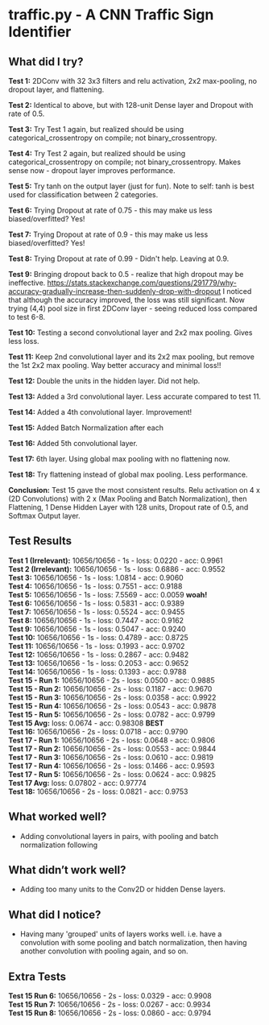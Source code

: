 # traffic.py - A CNN Traffic Sign Identifier

## What did I try?
**Test 1:**
2DConv with 32 3x3 filters and relu activation, 2x2 max-pooling, no dropout layer, and flattening.

**Test 2:**
Identical to above, but with 128-unit Dense layer and Dropout with rate of 0.5.

**Test 3:**
Try Test 1 again, but realized should be using categorical_crossentropy on compile; not binary_crossentropy.

**Test 4:**
Try Test 2 again, but realized should be using categorical_crossentropy on compile; not binary_crossentropy. Makes sense now - dropout layer improves performance.

**Test 5:** 
Try tanh on the output layer (just for fun). Note to self: tanh is best used for classification between 2 categories.

**Test 6:**
Trying Dropout at rate of 0.75 - this may make us less biased/overfitted? Yes!

**Test 7:**
Trying Dropout at rate of 0.9 - this may make us less biased/overfitted? Yes!

**Test 8:**
Trying Dropout at rate of 0.99 - Didn't help. Leaving at 0.9.

**Test 9:**
Bringing dropout back to 0.5 - realize that high dropout may be ineffective. https://stats.stackexchange.com/questions/291779/why-accuracy-gradually-increase-then-suddenly-drop-with-dropout
I noticed that although the accuracy improved, the loss was still significant. Now trying (4,4) pool size in first 2DConv layer - seeing reduced loss compared to test 6-8.

**Test 10:**
Testing a second convolutional layer and 2x2 max pooling. Gives less loss.

**Test 11:**
Keep 2nd convolutional layer and its 2x2 max pooling, but remove the 1st 2x2 max pooling. Way better accuracy and minimal loss!!

**Test 12:**
Double the units in the hidden layer. Did not help.

**Test 13:**
Added a 3rd convolutional layer. Less accurate compared to test 11.

**Test 14:**
Added a 4th convolutional layer. Improvement!

**Test 15:**
Added Batch Normalization after each

**Test 16:**
Added 5th convolutional layer. 

**Test 17:**
6th layer. Using global max pooling with no flattening now.

**Test 18:**
Try flattening instead of global max pooling. Less performance. 

**Conclusion:**
Test 15 gave the most consistent results. Relu activation on 4 x (2D Convolutions) with 2 x (Max Pooling and Batch Normalization), then Flattening, 1 Dense Hidden Layer with 128 units, Dropout rate of 0.5, and Softmax Output layer.

## Test Results
**Test 1 (Irrelevant):** 10656/10656 - 1s - loss: 0.0220 - acc: 0.9961  
**Test 2 (Irrelevant):** 10656/10656 - 1s - loss: 0.6886 - acc: 0.9552  
**Test 3:** 10656/10656 - 1s - loss: 1.0814 - acc: 0.9060  
**Test 4:** 10656/10656 - 1s - loss: 0.7551 - acc: 0.9188  
**Test 5:** 10656/10656 - 1s - loss: 7.5569 - acc: 0.0059 **woah!**  
**Test 6:** 10656/10656 - 1s - loss: 0.5831 - acc: 0.9389  
**Test 7:** 10656/10656 - 1s - loss: 0.5524 - acc: 0.9455  
**Test 8:** 10656/10656 - 1s - loss: 0.7447 - acc: 0.9162  
**Test 9:** 10656/10656 - 1s - loss: 0.5047 - acc: 0.9240  
**Test 10:** 10656/10656 - 1s - loss: 0.4789 - acc: 0.8725  
**Test 11:** 10656/10656 - 1s - loss: 0.1993 - acc: 0.9702  
**Test 12:** 10656/10656 - 1s - loss: 0.2867 - acc: 0.9482  
**Test 13:** 10656/10656 - 1s - loss: 0.2053 - acc: 0.9652  
**Test 14:** 10656/10656 - 1s - loss: 0.1393 - acc: 0.9788  
**Test 15 - Run 1:** 10656/10656 - 2s - loss: 0.0500 - acc: 0.9885  
**Test 15 - Run 2:** 10656/10656 - 2s - loss: 0.1187 - acc: 0.9670  
**Test 15 - Run 3:** 10656/10656 - 2s - loss: 0.0358 - acc: 0.9922  
**Test 15  - Run 4:** 10656/10656 - 2s - loss: 0.0543 - acc: 0.9878  
**Test 15 - Run 5:** 10656/10656 - 2s - loss: 0.0782 - acc: 0.9799  
**Test 15 Avg:** loss: 0.0674 - acc: 0.98308 **BEST**  
**Test 16:** 10656/10656 - 2s - loss: 0.0718 - acc: 0.9790  
**Test 17 - Run 1:** 10656/10656 - 2s - loss: 0.0648 - acc: 0.9806  
**Test 17 - Run 2:** 10656/10656 - 2s - loss: 0.0553 - acc: 0.9844    
**Test 17 - Run 3:** 10656/10656 - 2s - loss: 0.0610 - acc: 0.9819  
**Test 17 - Run 4:** 10656/10656 - 2s - loss: 0.1466 - acc: 0.9593  
**Test 17 - Run 5:** 10656/10656 - 2s - loss: 0.0624 - acc: 0.9825  
**Test 17 Avg:** loss: 0.07802 - acc: 0.97774  
**Test 18:** 10656/10656 - 2s - loss: 0.0821 - acc: 0.9753  

## What worked well? 
- Adding convolutional layers in pairs, with pooling and batch normalization following

## What didn’t work well?
- Adding too many units to the Conv2D or hidden Dense layers.

## What did I notice?
- Having many 'grouped' units of layers works well. i.e. have a convolution with some pooling and batch normalization, then having another convolution with pooling again, and so on.

## Extra Tests
**Test 15 Run 6:** 10656/10656 - 2s - loss: 0.0329 - acc: 0.9908  
**Test 15 Run 7:** 10656/10656 - 2s - loss: 0.0267 - acc: 0.9934  
**Test 15 Run 8:** 10656/10656 - 2s - loss: 0.0860 - acc: 0.9794
